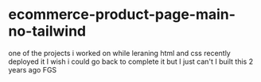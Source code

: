 ﻿# ecommerce-product-page-main-no-tailwind

one of the projects i worked on while leraning html and css
recently deployed it
I wish i could go back to complete it
but I just can't
I built this 2 years ago FGS
